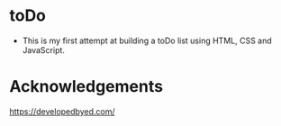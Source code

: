 # toDo

- This is my first attempt at building a toDo list using HTML, CSS and JavaScript.


# Acknowledgements 

https://developedbyed.com/
